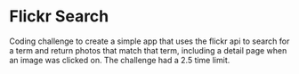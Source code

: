 # Flickr Search

Coding challenge to create a simple app that uses the flickr api to search for a term and return photos that match that term, including a detail page when an image was clicked on. The challenge had a 2.5 time limit.
